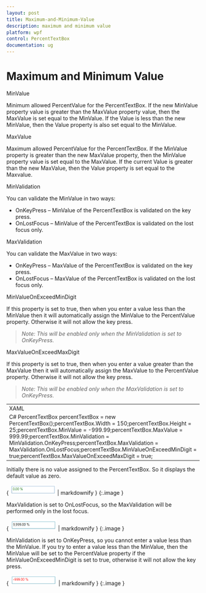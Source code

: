 ```yaml
---
layout: post
title: Maximum-and-Minimum-Value
description: maximum and minimum value
platform: wpf
control: PercentTextBox 
documentation: ug
---
```


# Maximum and Minimum Value

MinValue

Minimum allowed PercentValue for the PercentTextBox. If the new MinValue property value is greater than the MaxValue property value, then the MaxValue is set equal to the MinValue. If the Value is less than the new MinValue, then the Value property is also set equal to the MinValue.

MaxValue

Maximum allowed PercentValue for the PercentTextBox. If the MinValue property is greater than the new MaxValue property, then the MinValue property value is set equal to the MaxValue. If the current Value is greater than the new MaxValue, then the Value property is set equal to the Maxvalue.

MinValidation

You can validate the MinValue in two ways:

* OnKeyPress – MinValue of the PercentTextBox is validated on the key press.
* OnLostFocus – MinValue of the PercentTextBox is validated on the lost focus only.

MaxValidation

You can validate the MaxValue in two ways:

* OnKeyPress – MaxValue of the PercentTextBox is validated on the key press.
* OnLostFocus – MaxValue of the PercentTextBox is validated on the lost focus only.

MinValueOnExceedMinDigit

If this property is set to true, then when you enter a value less than the MinValue then it will automatically assign the MinValue to the PercentValue property. Otherwise it will not allow the key press.

> _Note: This will be enabled only when the MinValidation is set to OnKeyPress._

MaxValueOnExceedMaxDigit

If this property is set to true, then when you enter a value greater than the MaxValue then it will automatically assign the MaxValue to the PercentValue property. Otherwise it will not allow the key press.

> _Note: This will be enabled only when the MaxValidation is set to OnKeyPress._

<table>
<tr>
<td>
XAML<syncfusion:PercentTextBox x:Name="percentTextBox" Height="25" Width="150"                             MinValue="-999" MaxValue="999"                             MinValidation="OnKeyPress" MaxValidation="OnLostFocus"                            MinValueOnExceedMinDigit="True"                             MaxValueOnExceedMaxDigit="True"/></td></tr>
<tr>
<td>
C# PercentTextBox percentTextBox = new PercentTextBox();percentTextBox.Width = 150;percentTextBox.Height = 25;percentTextBox.MinValue = -999.99;percentTextBox.MaxValue = 999.99;percentTextBox.MinValidation = MinValidation.OnKeyPress;percentTextBox.MaxValidation = MaxValidation.OnLostFocus;percentTextBox.MinValueOnExceedMinDigit = true;percentTextBox.MaxValueOnExceedMaxDigit = true;</td></tr>
</table>


Initially there is no value assigned to the PercentTextBox. So it displays the default value as zero.

{ ![](Maximum-and-Minimum-Value_images/Maximum-and-Minimum-Value_img1.png) | markdownify }
{:.image }


MaxValidation is set to OnLostFocus, so the MaxValidation will be performed only in the lost focus.

{ ![](Maximum-and-Minimum-Value_images/Maximum-and-Minimum-Value_img2.png) | markdownify }
{:.image }


MinValidation is set to OnKeyPress, so you cannot enter a value less than the MinValue. If you try to enter a value less than the MinValue, then the MinValue will be set to the PercentValue property if the MinValueOnExceedMinDigit is set to true, otherwise it will not allow the key press.

{ ![](Maximum-and-Minimum-Value_images/Maximum-and-Minimum-Value_img3.png) | markdownify }
{:.image }


